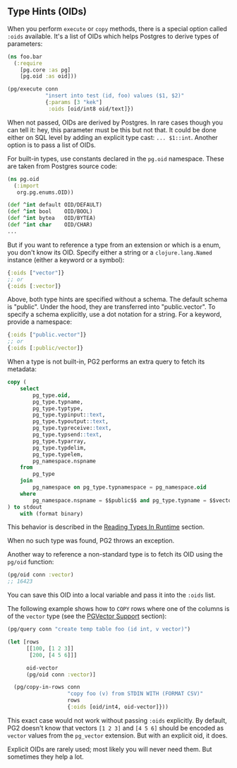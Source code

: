 ## Type Hints (OIDs)

When you perform `execute` or `copy` methods, there is a special option called
`:oids` available. It's a list of OIDs which helps Postgres to derive types of
parameters:

~~~clojure
(ns foo.bar
  (:require
    [pg.core :as pg]
    [pg.oid :as oid]))

(pg/execute conn
            "insert into test (id, foo) values ($1, $2)"
            {:params [3 "kek"]
             :oids [oid/int8 oid/text]})
~~~

When not passed, OIDs are derived by Postgres. In rare cases though you can tell
it: hey, this parameter must be this but not that. It could be done either on
SQL level by adding an explicit type cast: `... $1::int`. Another option is to
pass a list of OIDs.

For built-in types, use constants declared in the `pg.oid` namespace. These are
taken from Postgres source code:

~~~clojure
(ns pg.oid
  (:import
   org.pg.enums.OID))

(def ^int default OID/DEFAULT)
(def ^int bool    OID/BOOL)
(def ^int bytea   OID/BYTEA)
(def ^int char    OID/CHAR)
...
~~~

But if you want to reference a type from an extension or which is a enum, you
don't know its OID. Specify either a string or a `clojure.lang.Named` instance
(either a keyword or a symbol):

~~~clojure
{:oids ["vector"]}
;; or
{:oids [:vector]}
~~~

Above, both type hints are specified without a schema. The default schema is
"public". Under the hood, they are transferred into "public.vector". To specify
a schema explicitly, use a dot notation for a string. For a keyword, provide a
namespace:

~~~clojure
{:oids ["public.vector"]}
;; or
{:oids [:public/vector]}
~~~

When a type is not built-in, PG2 performs an extra query to fetch its metadata:

~~~sql
copy (
    select
        pg_type.oid,
        pg_type.typname,
        pg_type.typtype,
        pg_type.typinput::text,
        pg_type.typoutput::text,
        pg_type.typreceive::text,
        pg_type.typsend::text,
        pg_type.typarray,
        pg_type.typdelim,
        pg_type.typelem,
        pg_namespace.nspname
    from
        pg_type
    join
        pg_namespace on pg_type.typnamespace = pg_namespace.oid
    where
        pg_namespace.nspname = $$public$$ and pg_type.typname = $$vector$$
) to stdout
    with (format binary)
~~~

This behavior is described in the [Reading Types In
Runtime](/docs/read-pg-types.md) section.

When no such type was found, PG2 throws an exception.

Another way to reference a non-standard type is to fetch its OID using the
`pg/oid` function:

~~~clojure
(pg/oid conn :vector)
;; 16423
~~~

You can save this OID into a local variable and pass it into the `:oids` list.

The following example shows how to `COPY` rows where one of the columns is of
the `vector` type (see the [PGVector Support](/docs/pgvector.md) section):

~~~clojure
(pg/query conn "create temp table foo (id int, v vector)")

(let [rows
      [[100, [1 2 3]]
       [200, [4 5 6]]]

      oid-vector
      (pg/oid conn :vector)]

  (pg/copy-in-rows conn
                   "copy foo (v) from STDIN WITH (FORMAT CSV)"
                   rows
                   {:oids [oid/int4, oid-vector]}))
~~~

This exact case would not work without passing `:oids` explicitly. By default,
PG2 doesn't know that vectors `[1 2 3]` and `[4 5 6]` should be encoded as
`vector` values from the `pg_vector` extension. But with an explicit oid, it
does.

Explicit OIDs are rarely used; most likely you will never need them. But
sometimes they help a lot.

